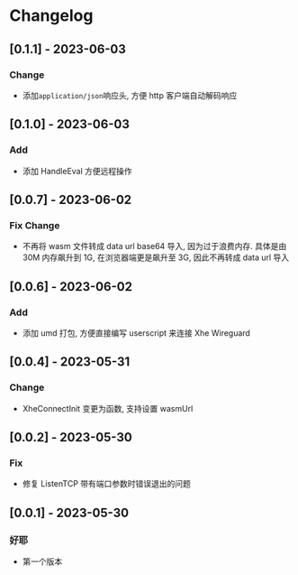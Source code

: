 # Changelog

## [0.1.1] - 2023-06-03

### Change

- 添加`application/json`响应头, 方便 http 客户端自动解码响应

## [0.1.0] - 2023-06-03

### Add

- 添加 HandleEval 方便远程操作

## [0.0.7] - 2023-06-02

### Fix Change

- 不再将 wasm 文件转成 data url base64 导入, 因为过于浪费内存. 具体是由 30M 内存飙升到 1G, 在浏览器端更是飙升至 3G, 因此不再转成 data url 导入

## [0.0.6] - 2023-06-02

### Add

- 添加 umd 打包, 方便直接编写 userscript 来连接 Xhe Wireguard

## [0.0.4] - 2023-05-31

### Change

- XheConnectInit 变更为函数, 支持设置 wasmUrl

## [0.0.2] - 2023-05-30

### Fix

- 修复 ListenTCP 带有端口参数时错误退出的问题

## [0.0.1] - 2023-05-30

### 好耶

- 第一个版本
